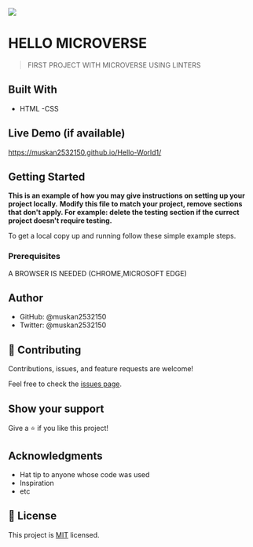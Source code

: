 ![](https://img.shields.io/badge/Microverse-blueviolet)

# HELLO MICROVERSE

> FIRST PROJECT WITH MICROVERSE USING LINTERS

## Built With

- HTML
-CSS


## Live Demo (if available)

https://muskan2532150.github.io/Hello-World1/


## Getting Started

**This is an example of how you may give instructions on setting up your project locally.**
**Modify this file to match your project, remove sections that don't apply. For example: delete the testing section if the currect project doesn't require testing.**


To get a local copy up and running follow these simple example steps.

### Prerequisites
A BROWSER IS NEEDED (CHROME,MICROSOFT EDGE)



## Author

- GitHub: @muskan2532150
- Twitter: @muskan2532150

## 🤝 Contributing

Contributions, issues, and feature requests are welcome!

Feel free to check the [issues page](../../issues/).

## Show your support

Give a ⭐️ if you like this project!

## Acknowledgments

- Hat tip to anyone whose code was used
- Inspiration
- etc

## 📝 License

This project is [MIT](./MIT.md) licensed.
